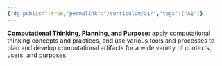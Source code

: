 ```yaml
---
{"dg-publish":true,"permalink":"/curriculum/a1/","tags":["A1"]}
---
```


**Computational Thinking, Planning, and Purpose:** apply computational thinking concepts and practices, and use various tools and processes to plan and develop computational artifacts for a wide variety of contexts, users, and purposes